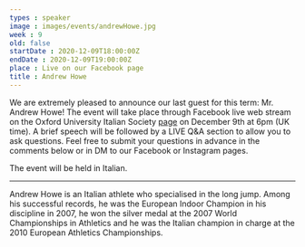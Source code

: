 ```yaml
---
types : speaker
image : images/events/andrewHowe.jpg
week : 9
old: false
startDate : 2020-12-09T18:00:00Z
endDate : 2020-12-09T19:00:00Z
place : Live on our Facebook page
title : Andrew Howe
---
```


We are extremely pleased to announce our last guest for this term: Mr. Andrew Howe! The event will take place through Facebook live web stream on the Oxford University Italian Society [page](http://www.facebook.com/OxfordUniversityItalianSociety) on December 9th at 6pm (UK time).
A brief speech will be followed by a LIVE Q&A section to allow you to ask questions. Feel free to submit your questions in advance in the comments below or in DM to our Facebook or Instagram pages.

The event will be held in Italian.

---
Andrew Howe is an Italian athlete who specialised in the long jump. Among his successful records, he was the European Indoor Champion in his discipline in 2007, he won the silver medal at the 2007 World Championships in Athletics and he was the Italian champion in charge at the 2010 European Athletics Championships.
